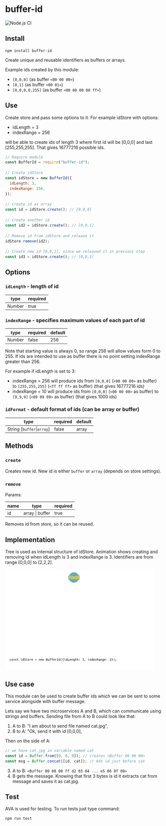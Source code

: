 # buffer-id

![Node.js CI](https://github.com/kmoskwiak/buffer-id/workflows/Node.js%20CI/badge.svg)

## Install

```
npm install buffer-id
```

Create unique and reusable identifiers as buffers or arrays.

Example ids created by this module:

- `[0,0,0]` (as buffer `<00 00 00>`)
- `[0,1]` (as buffer `<00 01>`)
- `[0,0,0,0,255]` (as buffer `<00 00 00 00 ff>`)

## Use

Create store and pass some options to it. For example idStore with options:

- idLength = 3
- indexRange = 256

will be able to create ids of length 3 where first id will be [0,0,0] and last [255,255,255]. That gives 16777216 possible ids.

```js
// Require module
const BufferId = require("buffer-id");

// Create idStore
const idStore = new BufferId({
  idLength: 3,
  indexRange: 256,
});

// Create id as array
const id = idStore.create(); // [0,0,0]

// Create another id
const id2 = idStore.create(); // [0,0,1]

// Remove id from idStore and release it
idStore.remove(id2);

// Create new id [0,0,1], since we released it in previous step
const id3 = idStore.create(); // [0,0,1]
```

## Options

### `idLength` - length of id

| type   | required |
| ------ | -------- |
| Number | true     |

### `indexRange` - specifies maximum values of each part of id

| type   | required | default |
| ------ | -------- | ------- |
| Number | false    | 256     |

Note that starting value is always 0, so range 256 will allow values form 0 to 255. If ids are intended to use as buffer there is no point setting indexRange greater than 256.

For example if idLength is set to 3:

- indexRange = 256 will produce ids from `[0,0,0]` (`<00 00 00>` as buffer) to `[255,255,255]` (`<ff ff ff>` as buffer) (that gives 16777216 ids)
- indexRange = 10 will produce ids from `[0,0,0]` (`<00 00 00>` as buffer) to `[9,9,9]` (`<09 09 09>` as buffer) (that gives 1000 ids)

### `idFormat` - default format of ids (can be array or buffer)

| type                       | required | default |
| -------------------------- | -------- | ------- |
| String [`buffer`\|`array`] | false    | array   |

## Methods

### `create`

Creates new id. New id is either `buffer` or `array` (depends on store settings).

### `remove`

Params:

| name | type            | required |
| ---- | --------------- | -------- |
| id   | array \| buffer | true     |

Removes id from store, so it can be reused.

## Implementation

Tree is used as internal structure of idStore. Animation shows creating and removing id when idLength is 3 and indexRange is 3. Identifiers are from range [0,0,0] to [2,2,2].

![implementation of buffer-id](https://raw.githubusercontent.com/kmoskwiak/files/master/buffer-id/buffer-id.gif)

## Use case

This module can be used to create buffer ids which we can be sent to some service alongside with buffer message.

Lets say we have two microservices A and B, which can communicate using strings and buffers. Sending file from A to B could look like that:

1. A to B: "I am about to send file named cat.jpg",
2. B to A: "Ok, send it with id [0,0,0],

Then on the side of A:

```js
// we have cat.jpg in variable named cat
const id = Buffer.from([0, 0, 0]); // creates <Buffer 00 00 00>
const msg = Buffer.concat([id, cat]); // Ads id just before cat
```

3. A to B: `<Buffer 00 00 00 ff d2 03 04 ... e5 06 0f 08>`
4. B gets the message. Knowing that first 3 bytes is id it extracts cat from message and saves it as cat.jpg.

## Test

AVA is used for testing. To run tests just type command:

```
npm run test
```
